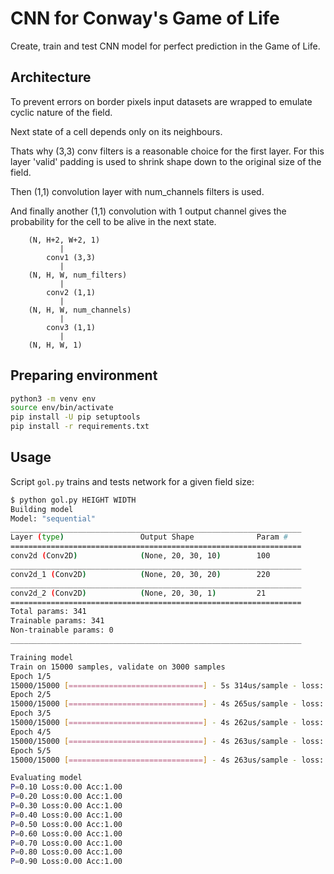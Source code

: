 CNN for Conway's Game of Life
=============================

Create, train and test CNN model for perfect prediction in the Game of Life.


Architecture
------------

To prevent errors on border pixels input datasets are wrapped to emulate
cyclic nature of the field.

Next state of a cell depends only on its neighbours.

Thats why (3,3) conv filters is a reasonable choice for the first layer.
For this layer 'valid' padding is used to shrink shape down to the original size
of the field.

Then (1,1) convolution layer with num\_channels filters is used.

And finally another (1,1) convolution with 1 output channel gives the probability
for the cell to be alive in the next state.

```
    (N, H+2, W+2, 1)
           |
        conv1 (3,3)
           |
    (N, H, W, num_filters)
           |
        conv2 (1,1)
           |
    (N, H, W, num_channels)
           |
        conv3 (1,1)
           |
    (N, H, W, 1)
```


Preparing environment
---------------------

``` bash
python3 -m venv env
source env/bin/activate
pip install -U pip setuptools
pip install -r requirements.txt
```


Usage
-----

Script ``gol.py`` trains and tests network for a given field size:

``` bash
$ python gol.py HEIGHT WIDTH
Building model
Model: "sequential"
_________________________________________________________________
Layer (type)                 Output Shape              Param #   
=================================================================
conv2d (Conv2D)              (None, 20, 30, 10)        100       
_________________________________________________________________
conv2d_1 (Conv2D)            (None, 20, 30, 20)        220       
_________________________________________________________________
conv2d_2 (Conv2D)            (None, 20, 30, 1)         21        
=================================================================
Total params: 341
Trainable params: 341
Non-trainable params: 0
_________________________________________________________________

Training model
Train on 15000 samples, validate on 3000 samples
Epoch 1/5
15000/15000 [==============================] - 5s 314us/sample - loss: 0.5993 - accuracy: 0.6937 - val_loss: 0.4855 - val_accuracy: 0.7484
Epoch 2/5
15000/15000 [==============================] - 4s 265us/sample - loss: 0.2842 - accuracy: 0.9055 - val_loss: 0.1149 - val_accuracy: 1.0000
Epoch 3/5
15000/15000 [==============================] - 4s 262us/sample - loss: 0.0539 - accuracy: 1.0000 - val_loss: 0.0223 - val_accuracy: 1.0000
Epoch 4/5
15000/15000 [==============================] - 4s 263us/sample - loss: 0.0132 - accuracy: 1.0000 - val_loss: 0.0077 - val_accuracy: 1.0000
Epoch 5/5
15000/15000 [==============================] - 4s 263us/sample - loss: 0.0053 - accuracy: 1.0000 - val_loss: 0.0037 - val_accuracy: 1.0000

Evaluating model
P=0.10 Loss:0.00 Acc:1.00
P=0.20 Loss:0.00 Acc:1.00
P=0.30 Loss:0.00 Acc:1.00
P=0.40 Loss:0.00 Acc:1.00
P=0.50 Loss:0.00 Acc:1.00
P=0.60 Loss:0.00 Acc:1.00
P=0.70 Loss:0.00 Acc:1.00
P=0.80 Loss:0.00 Acc:1.00
P=0.90 Loss:0.00 Acc:1.00
```

